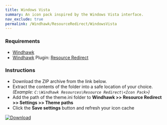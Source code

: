 ```yaml
---
title: Windows Vista
summary: An icon pack inspired by the Windows Vista interface.
nav_exclude: true
permalink: /Windhawk/ResourceRedirect/WindowsVista
---
```


<div align="center">
  <!-- <img src="https://gitlab.com/the-back-room/windhawk/resource-redirect/windows-series/windows-vista/-/raw/main/Extras/Preview.bmp" alt="Windows Vista Preview" style="max-width: 100%; height: auto;"> -->
</div>

### Requirements

- [Windhawk](https://windhawk.net/)
- [Windhawk](https://windhawk.net/) Plugin: [Resource Redirect](https://windhawk.net/mods/icon-resource-redirect)

### Instructions

 - Download the ZIP archive from the link below.
 - Extract the contents of the folder into a safe location of your choice. *(Example: `C:\Windhawk Resources\Resource Redirect\<Icon Pack>`)*
 - Add the path of the theme.ini folder to **Windhawk >> Resource Redirect >> Settings >> Theme paths**
 - Click the **Save settings** button and refresh your icon cache

[![Download](https://img.shields.io/badge/Download-black?style=plastic&logoColor=white&logoSize=auto&labelColor=green&color=black&cacheSeconds=3600)](https://gitlab.com/the-back-room/windhawk/resource-redirect/windows-series/windows-vista/-/archive/main/windows-vista-main.zip)
